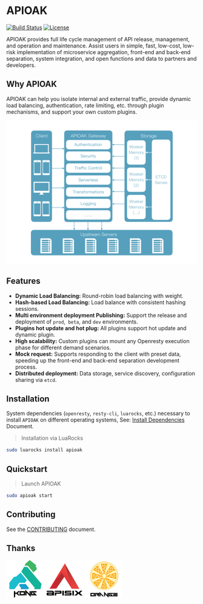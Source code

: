 # APIOAK

[![Build Status](https://travis-ci.org/apioak/apioak.svg?branch=master)](https://travis-ci.org/apioak/apioak)
[![License](https://img.shields.io/badge/License-Apache%202.0-blue.svg)](https://github.com/apioak/apioak/blob/master/LICENSE)

APIOAK provides full life cycle management of API release, management, and operation and maintenance. Assist users in simple, fast, low-cost, low-risk implementation of microservice aggregation, front-end and back-end separation, system integration, and open functions and data to partners and developers.


## Why APIOAK

APIOAK can help you isolate internal and external traffic, provide dynamic load balancing, authentication, rate limiting, etc. through plugin mechanisms, and support your own custom plugins.

![APIOAK](doc/images/APIOAK-process.jpeg)


## Features

- **Dynamic Load Balancing:** Round-robin load balancing with weight.
- **Hash-based Load Balancing:** Load balance with consistent hashing sessions.
- **Multi environment deployment Publishing:** Support the release and deployment of `prod`,` beta`, and `dev` environments.
- **Plugins hot update and hot plug:** All plugins support hot update and dynamic plugin.
- **High scalability:** Custom plugins can mount any Openresty execution phase for different demand scenarios.
- **Mock request:** Supports responding to the client with preset data, speeding up the front-end and back-end separation development process.
- **Distributed deployment:** Data storage, service discovery, configuration sharing via `etcd`.


## Installation

System dependencies (`openresty`, `resty-cli`, `luarocks`, etc.) necessary to install `APIOAK` on different operating systems, See: [Install Dependencies](doc/install-dependencies.md) Document.

> Installation via LuaRocks

```bash
sudo luarocks install apioak
```


## Quickstart

> Launch APIOAK

```bash
sudo apioak start
```


## Contributing

See the [CONTRIBUTING](CONTRIBUTING.md) document.


## Thanks
![Kong](doc/images/KONG-logo.jpg)
![APISIX](doc/images/APISIX-logo.jpg)
![Orange](doc/images/ORANGE-logo.jpg)

